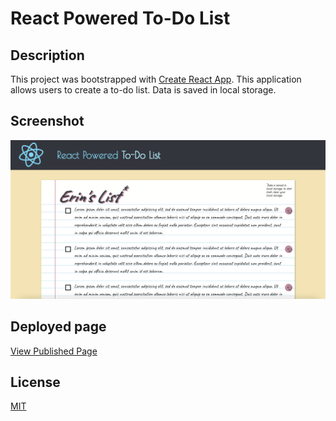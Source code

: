 # React Powered To-Do List

## Description

This project was bootstrapped with [Create React App](https://github.com/facebook/create-react-app). This application allows users to create a to-do list. Data is saved in local storage.

## Screenshot

![ToDoScreen](./src/assets/images/finished-product.png)

## Deployed page

[View Published Page](https://erin-m-keller.github.io/keller-todo/)

## License

[MIT](https://choosealicense.com/licenses/mit/)